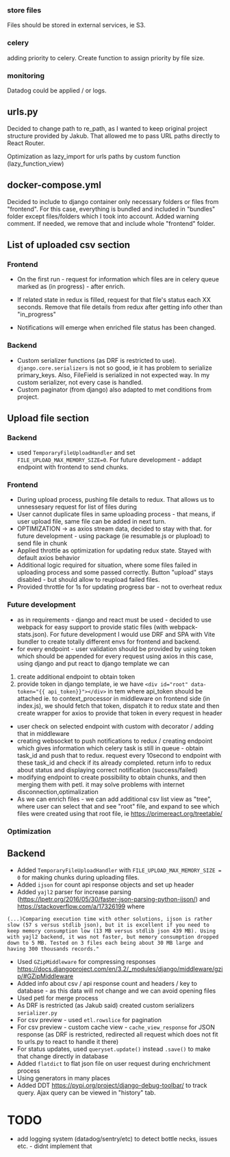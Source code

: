 ### store files
Files should be stored in external services, ie S3.

### celery
adding priority to celery. Create function to assign priority by file size.

### monitoring
Datadog could be applied / or logs.

## urls.py
Decided to change path to re_path, as I wanted to keep original project structure provided by Jakub.
That allowed me to pass URL paths directly to React Router. 

Optimization as lazy_import for urls paths by custom function (lazy_function_view)

## docker-compose.yml
Decided to include to django container only necessary folders or files from "frontend". For this case, 
everything is bundled and included in "bundles" folder except files/folders which I took into account. Added warning comment. If needed, we remove that and include
whole "frontend" folder.

## List of uploaded csv section

### Frontend
* On the first run - request for information which files are in celery queue marked as (in progress) - after enrich.

* If related state in redux is filled, request for that file's status each XX seconds. 
Remove that file details from redux after getting info other than "in_progress"

* Notifications will emerge when enriched file status has been changed.

### Backend
* Custom serializer functions (as DRF is restricted to use). `django.core.serializers` is not so good, ie it has problem to serialize primary_keys. Also, FileField is serialized in not expected way.
In my custom serializer, not every case is handled.
* Custom paginator (from django) also adapted to met conditions from project.

## Upload file section

### Backend
* used `TemporaryFileUploadHandler` and set `FILE_UPLOAD_MAX_MEMORY_SIZE=0`. For future development - addapt endpoint with frontend to send chunks.

### Frontend
* During upload process, pushing file details to redux. That allows us to unnessesary request for list of files during
* User cannot duplicate files in same uploading process - that means, if user upload file, same file can be added in next turn.
* OPTIMIZATION -> as axios stream data, decided to stay with that. for future development - using package (ie resumable.js or plupload) to send file in chunk
* Applied throttle as optimization for updating redux state. Stayed with default axios behavior
* Additional logic required for situation, where some files failed in uploading process and some passed correctly. Button "upload" stays disabled - but should allow to reupload failed files.
* Provided throttle for 1s for updating progress bar - not to overheat redux


### Future development
* as in requirements - django and react must be used - decided to use webpack for easy support to provide static files (with webpack-stats.json). For future development I would use DRF and SPA with Vite bundler to create totally different envs for frontend and backend.
* for every endpoint - user validation should be provided by using token which should be appended for every request using axios
in this case, using django and put react to django template we can
1. create additional endpoint to obtain token
2. provide token in django template, ie we have `<div id="root" data-token="{{ api_token}}"></div>` in tem
    where api_token should be attached ie. to context_processor in middleware
    on frontend side (in index.js), we should fetch that token, dispatch it to redux state and then create wrapper 
    for axios to provide that token in every request in header

* user check on selected endpoint with custom with decorator / adding that in middleware
* creating websocket to push notifications to redux / creating endpoint which gives information which celery task is still in queue - obtain task_id and push that to redux. request every 10second to endpoint with these task_id and check if its already completed. return info to redux about status and displaying correct notification (success/failed)
* modifying endpoint to create possibility to obtain chunks, and then merging them with petl. it may solve problems with internet disconnection,optimalization
* As we can enrich files - we can add additional csv list view as "tree", where user can select that and see "root" file, and expand to see which files were created using that root file, ie https://primereact.org/treetable/ 


### Optimization

## Backend
* Added `TemporaryFileUploadHandler` with `FILE_UPLOAD_MAX_MEMORY_SIZE = 0` for making chunks during uploading files.
* Added `ijson` for count api response objects and set up header
* Added `yajl2` parser for increase parsing (https://lpetr.org/2016/05/30/faster-json-parsing-python-ijson/)
  and https://stackoverflow.com/a/17326199 where 
```
(...)Comparing execution time with other solutions, ijson is rather slow (57 s versus stdlib json), but it is excellent if you need to keep memory consumption low (13 MB versus stdlib json 439 MB). Using with yajl2 backend, it was not faster, but memory consumption dropped down to 5 MB. Tested on 3 files each being about 30 MB large and having 300 thousands records."
```
* Used `GZipMiddleware` for compressing responses https://docs.djangoproject.com/en/3.2/_modules/django/middleware/gzip/#GZipMiddleware
* Added info about csv / api response count and headers / key to database - as this data will not change and we can avoid opening files
* Used petl for merge process
* As DRF is restricted (as Jakub said) created custom serializers `serializer.py`
* For csv preview - used `etl.rowslice` for pagination
* For csv preview  - custom cache view - `cache_view_response` for JSON response (as DRF is restricted, redirected all request which does not fit to urls.py to react to handle it there)
* For status updates, used `queryset.update()` instead `.save()` to make that change directly in database
* Added `flatdict` to flat json file on user request during enchrichment process
* Using generators in many places
* Added DDT https://pypi.org/project/django-debug-toolbar/ to track query. Ajax query can be viewed in "history" tab.


# TODO
* add logging system (datadog/sentry/etc) to detect bottle necks, issues etc. - didnt implement that
